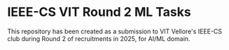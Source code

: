 # IEEE-CS VIT Round 2 ML Tasks

This repository has been created as a submission to VIT Vellore's IEEE-CS club during Round 2 of recruitments in 2025, for AI/ML domain.
